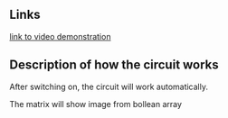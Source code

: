 ## Links
[link to video demonstration](https://drive.google.com/file/d/10dhVAbncldaiY6VWjf4ezd60CbKhsV4H/view?usp=drive_link)

## Description of how the circuit works
After switching on, the circuit will work automatically.

The matrix will show image from bollean array
